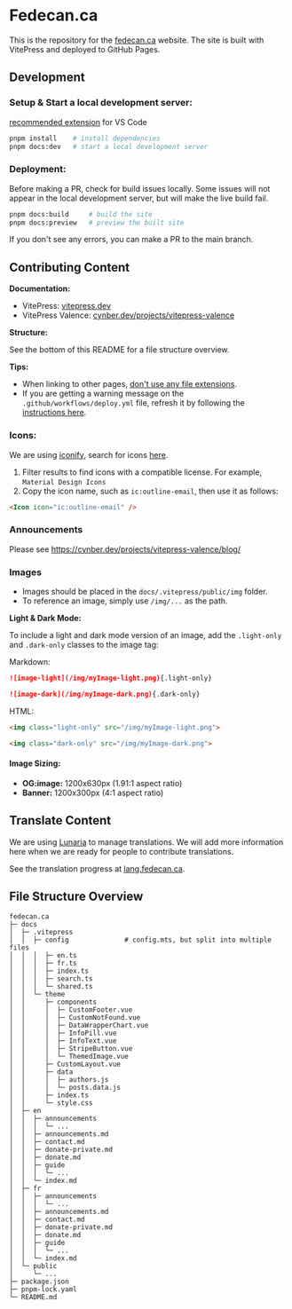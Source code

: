 # Fedecan.ca

This is the repository for the [fedecan.ca](https://fedecan.ca) website. The site is built with VitePress and deployed to GitHub Pages.

## Development

### **Setup & Start a local development server:**

[recommended extension](https://marketplace.visualstudio.com/items?itemName=Vue.volar) for VS Code

```bash
pnpm install    # install dependencies
pnpm docs:dev   # start a local development server
```

### **Deployment:**

Before making a PR, check for build issues locally. Some issues will not appear in the local development server, but will make the live build fail. 

```bash
pnpm docs:build     # build the site 
pnpm docs:preview   # preview the built site
```

If you don't see any errors, you can make a PR to the main branch.

## Contributing Content

**Documentation:**

- VitePress: [vitepress.dev](https://vitepress.dev/)
- VitePress Valence: [cynber.dev/projects/vitepress-valence](https://cynber.dev/projects/vitepress-valence/)

**Structure:**

See the bottom of this README for a file structure overview.

**Tips:**

- When linking to other pages, [don't use any file extensions](https://vitepress.dev/guide/routing#linking-between-pages).
- If you are getting a warning message on the `.github/workflows/deploy.yml` file, refresh it by following the [instructions here](https://github.com/github/vscode-github-actions/issues/215#issuecomment-1634719484).

### **Icons:**

We are using [iconify](https://icon-sets.iconify.design), search for icons [here](https://icon-sets.iconify.design/).

1. Filter results to find icons with a compatible license. For example, `Material Design Icons`
2. Copy the icon name, such as `ic:outline-email`, then use it as follows:

```html
<Icon icon="ic:outline-email" />
```

### **Announcements**

Please see https://cynber.dev/projects/vitepress-valence/blog/

### Images

- Images should be placed in the `docs/.vitepress/public/img` folder.
- To reference an image, simply use `/img/...` as the path.

**Light & Dark Mode:**

To include a light and dark mode version of an image, add the `.light-only` and `.dark-only` classes to the image tag:

Markdown:

```md
![image-light](/img/myImage-light.png){.light-only}

![image-dark](/img/myImage-dark.png){.dark-only}
```

HTML:

```html
<img class="light-only" src="/img/myImage-light.png">

<img class="dark-only" src="/img/myImage-dark.png">
```

#### Image Sizing:

- **OG:image:** 1200x630px (1.91:1 aspect ratio)
- **Banner:** 1200x300px (4:1 aspect ratio)

## Translate Content

We are using [Lunaria](https://lunaria.dev/) to manage translations. We will add more information here when we are ready for people to contribute translations.

See the translation progress at [lang.fedecan.ca](https://lang.fedecan.ca/).

## File Structure Overview

```
fedecan.ca
├─ docs
│  ├─ .vitepress
│  │  ├─ config              # config.mts, but split into multiple files
│  │  │  ├─ en.ts
│  │  │  ├─ fr.ts
│  │  │  ├─ index.ts
│  │  │  ├─ search.ts
│  │  │  └─ shared.ts
│  │  └─ theme
│  │     ├─ components
│  │     │  ├─ CustomFooter.vue
│  │     │  ├─ CustomNotFound.vue
│  │     │  ├─ DataWrapperChart.vue
│  │     │  ├─ InfoPill.vue
│  │     │  ├─ InfoText.vue
│  │     │  ├─ StripeButton.vue
│  │     │  └─ ThemedImage.vue
│  │     ├─ CustomLayout.vue
│  │     ├─ data
│  │     │  ├─ authors.js
│  │     │  └─ posts.data.js
│  │     ├─ index.ts
│  │     └─ style.css
│  ├─ en
│  │  ├─ announcements
│  │  │  └─ ...
│  │  ├─ announcements.md
│  │  ├─ contact.md
│  │  ├─ donate-private.md
│  │  ├─ donate.md
│  │  ├─ guide
│  │  │  └─ ...
│  │  └─ index.md
│  ├─ fr
│  │  ├─ announcements
│  │  │  └─ ...
│  │  ├─ announcements.md
│  │  ├─ contact.md
│  │  ├─ donate-private.md
│  │  ├─ donate.md
│  │  ├─ guide
│  │  │  └─ ...
│  │  └─ index.md
│  └─ public
│     └─ ...
├─ package.json
├─ pnpm-lock.yaml
└─ README.md
```